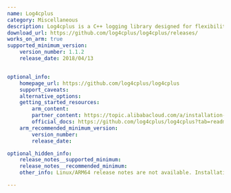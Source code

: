 ```yaml
---
name: Log4cplus
category: Miscellaneous
description: Log4cplus is a C++ logging library designed for flexibility and scalability, providing thread-safe logging capabilities, hierarchical loggers, and various appenders to support robust logging in applications.
download_url: https://github.com/log4cplus/log4cplus/releases/
works_on_arm: true
supported_minimum_version:
    version_number: 1.1.2
    release_date: 2018/04/13


optional_info:
    homepage_url: https://github.com/log4cplus/log4cplus
    support_caveats:
    alternative_options:
    getting_started_resources:
        arm_content: 
        partner_content: https://topic.alibabacloud.com/a/installation-and-use-of-log4cplus-under-linux-__linux_1_16_20277870.html
        official_docs: https://github.com/log4cplus/log4cplus?tab=readme-ov-file#installation-instruction
    arm_recommended_minimum_version:
        version_number:
        release_date: 

optional_hidden_info:
    release_notes__supported_minimum: 
    release_notes__recommended_minimum:
    other_info: Linux/ARM64 release notes are not available. Installation and testing are done via the tar archive [1.1.2](https://github.com/log4cplus/log4cplus/releases/tag/REL_1_1_2).

---
```

